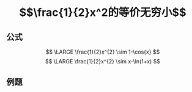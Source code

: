 # $$\frac{1}{2}x^2的等价无穷小$$


## 公式
$$
\LARGE
\frac{1}{2}x^{2} \sim 1-\cos{x}
$$
$$
\LARGE
\frac{1}{2}x^{2} \sim x-\ln(1+x)
$$

## 例题
